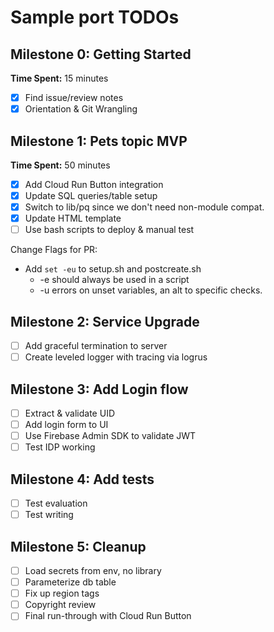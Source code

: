 # Sample port TODOs

## Milestone 0: Getting Started

**Time Spent:** 15 minutes

* [x] Find issue/review notes
* [x] Orientation & Git Wrangling

## Milestone 1: Pets topic MVP

**Time Spent:** 50 minutes

* [x] Add Cloud Run Button integration
* [x] Update SQL queries/table setup
* [x] Switch to lib/pq since we don't need non-module compat.
* [x] Update HTML template
* [ ] Use bash scripts to deploy & manual test

Change Flags for PR:

* Add `set -eu` to setup.sh and postcreate.sh
  * -e should always be used in a script
  * -u errors on unset variables, an alt to specific checks.


## Milestone 2: Service Upgrade

* [ ] Add graceful termination to server
* [ ] Create leveled logger with tracing via logrus

## Milestone 3: Add Login flow

* [ ] Extract & validate UID
* [ ] Add login form to UI
* [ ] Use Firebase Admin SDK to validate JWT
* [ ] Test IDP working

## Milestone 4: Add tests

* [ ] Test evaluation
* [ ] Test writing

## Milestone 5: Cleanup

* [ ] Load secrets from env, no library
* [ ] Parameterize db table
* [ ] Fix up region tags
* [ ] Copyright review
* [ ] Final run-through with Cloud Run Button
